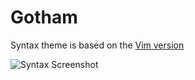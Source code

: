# Gotham

Syntax theme is based on the [Vim version](https://github.com/whatyouhide/vim-gotham)

![Syntax Screenshot](https://raw.githubusercontent.com/iamphill/gotham-syntax/masterimage.png)
